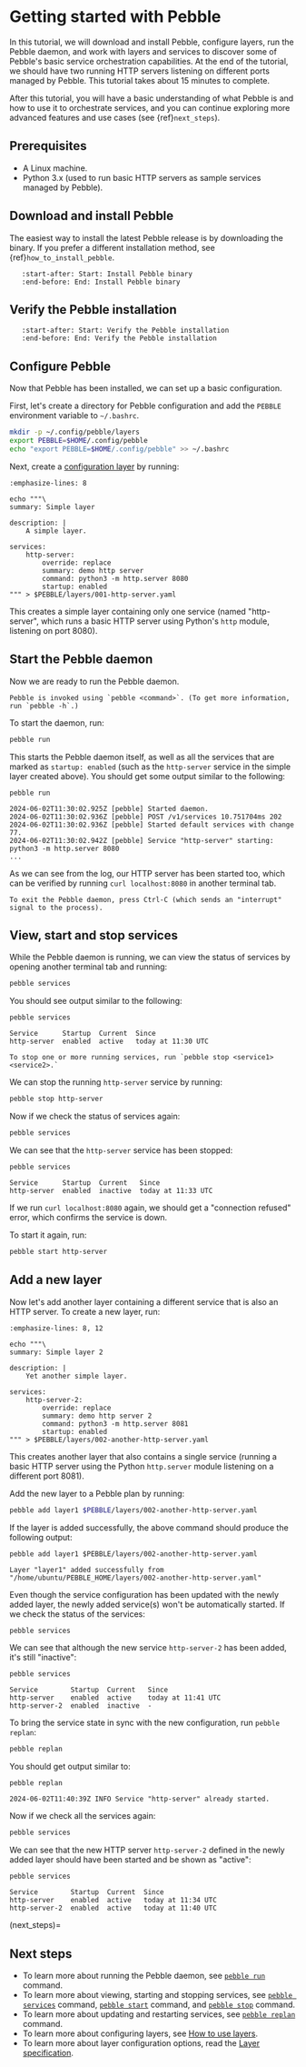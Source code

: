 # Getting started with Pebble

In this tutorial, we will download and install Pebble, configure layers, run the Pebble daemon, and work with layers and services to discover some of Pebble's basic service orchestration capabilities. At the end of the tutorial, we should have two running HTTP servers listening on different ports managed by Pebble. This tutorial takes about 15 minutes to complete.

After this tutorial, you will have a basic understanding of what Pebble is and how to use it to orchestrate services, and you can continue exploring more advanced features and use cases (see {ref}`next_steps`).

## Prerequisites

- A Linux machine.
- Python 3.x (used to run basic HTTP servers as sample services managed by Pebble).

## Download and install Pebble

The easiest way to install the latest Pebble release is by downloading the binary. If you prefer a different installation method, see {ref}`how_to_install_pebble`.

```{include} /reuse/install.md
   :start-after: Start: Install Pebble binary
   :end-before: End: Install Pebble binary
```

## Verify the Pebble installation

```{include} /reuse/verify.md
   :start-after: Start: Verify the Pebble installation
   :end-before: End: Verify the Pebble installation
```

## Configure Pebble

Now that Pebble has been installed, we can set up a basic configuration.

First, let's create a directory for Pebble configuration and add the `PEBBLE` environment variable to `~/.bashrc`. 

```bash
mkdir -p ~/.config/pebble/layers
export PEBBLE=$HOME/.config/pebble
echo "export PEBBLE=$HOME/.config/pebble" >> ~/.bashrc
```

Next, create a [configuration layer](../how-to/use-layers.md) by running:

```{code-block} bash
:emphasize-lines: 8

echo """\
summary: Simple layer

description: |
    A simple layer.

services:
    http-server:
        override: replace
        summary: demo http server
        command: python3 -m http.server 8080
        startup: enabled
""" > $PEBBLE/layers/001-http-server.yaml
```

This creates a simple layer containing only one service (named "http-server", which runs a basic HTTP server using Python's `http` module, listening on port 8080).

## Start the Pebble daemon

Now we are ready to run the Pebble daemon.

```{note}
Pebble is invoked using `pebble <command>`. (To get more information, run `pebble -h`.)
```

To start the daemon, run:

```bash
pebble run
```

This starts the Pebble daemon itself, as well as all the services that are marked as `startup: enabled` (such as the `http-server` service in the simple layer created above). You should get some output similar to the following:

```{terminal}
pebble run

2024-06-02T11:30:02.925Z [pebble] Started daemon.
2024-06-02T11:30:02.936Z [pebble] POST /v1/services 10.751704ms 202
2024-06-02T11:30:02.936Z [pebble] Started default services with change 77.
2024-06-02T11:30:02.942Z [pebble] Service "http-server" starting: python3 -m http.server 8080
...
```

As we can see from the log, our HTTP server has been started too, which can be verified by running `curl localhost:8080` in another terminal tab.

```{note}
To exit the Pebble daemon, press Ctrl-C (which sends an "interrupt" signal to the process).
```

## View, start and stop services

While the Pebble daemon is running, we can view the status of services by opening another terminal tab and running:

```bash
pebble services
```

You should see output similar to the following:

```{terminal}
pebble services

Service      Startup  Current  Since
http-server  enabled  active   today at 11:30 UTC
```

```{tip}
To stop one or more running services, run `pebble stop <service1> <service2>.`
```

We can stop the running `http-server` service by running:

```bash
pebble stop http-server
```

Now if we check the status of services again:

```bash
pebble services
```

We can see that the `http-server` service has been stopped:

```{terminal}
pebble services

Service      Startup  Current   Since
http-server  enabled  inactive  today at 11:33 UTC
```

If we run `curl localhost:8080` again, we should get a "connection refused" error, which confirms the service is down.

To start it again, run:

```bash
pebble start http-server
```

## Add a new layer

Now let's add another layer containing a different service that is also an HTTP server. To create a new layer, run:

```{code-block} bash
:emphasize-lines: 8, 12

echo """\
summary: Simple layer 2

description: |
    Yet another simple layer.

services:
    http-server-2:
        override: replace
        summary: demo http server 2
        command: python3 -m http.server 8081
        startup: enabled
""" > $PEBBLE/layers/002-another-http-server.yaml
```

This creates another layer that also contains a single service (running a basic
HTTP server using the Python `http.server` module listening on a different port 8081).

Add the new layer to a Pebble plan by running:

```bash
pebble add layer1 $PEBBLE/layers/002-another-http-server.yaml
```

If the layer is added successfully, the above command should produce the following output:

```{terminal}
pebble add layer1 $PEBBLE/layers/002-another-http-server.yaml

Layer "layer1" added successfully from "/home/ubuntu/PEBBLE_HOME/layers/002-another-http-server.yaml"
```

Even though the service configuration has been updated with the newly added layer, the newly added service(s) won't be automatically started. If we check the status of the services:

```bash
pebble services
```
We can see that although the new service `http-server-2` has been added, it's still "inactive":

```{terminal}
pebble services

Service        Startup  Current   Since
http-server    enabled  active    today at 11:41 UTC
http-server-2  enabled  inactive  -
```

To bring the service state in sync with the new configuration, run `pebble replan`:

```bash
pebble replan
```

You should get output similar to:

```{terminal}
pebble replan

2024-06-02T11:40:39Z INFO Service "http-server" already started.
```

Now if we check all the services again:

```bash
pebble services
```

We can see that the new HTTP server `http-server-2` defined in the newly added layer should have been started and be shown as "active":

```{terminal}
pebble services

Service        Startup  Current  Since
http-server    enabled  active   today at 11:34 UTC
http-server-2  enabled  active   today at 11:40 UTC
```

(next_steps)=
## Next steps

- To learn more about running the Pebble daemon, see [`pebble run`](#reference_pebble_run_command) command.
- To learn more about viewing, starting and stopping services, see [`pebble services`](#reference_pebble_services_command) command, [`pebble start`](#reference_pebble_start_command) command, and [`pebble stop`](reference_pebble_stop_command) command.
- To learn more about updating and restarting services, see [`pebble replan`](reference_pebble_replan_command) command.
- To learn more about configuring layers, see [How to use layers](../how-to/use-layers.md).
- To learn more about layer configuration options, read the [Layer specification](../reference/layer-specification.md).
